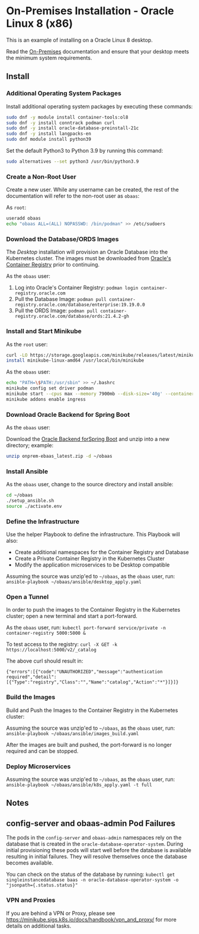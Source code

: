 # On-Premises Installation - Oracle Linux 8 (x86)

This is an example of installing on a Oracle Linux 8 desktop.

Read the [On-Premises](../../on-premises) documentation and ensure that your desktop meets the minimum system requirements.

## Install

### Additional Operating System Packages

Install additional operating system packages by executing these commands:

```bash
sudo dnf -y module install container-tools:ol8
sudo dnf -y install conntrack podman curl
sudo dnf -y install oracle-database-preinstall-21c
sudo dnf -y install langpacks-en
sudo dnf module install python39
```

Set the default Python3 to Python 3.9 by running this command:

```bash
sudo alternatives --set python3 /usr/bin/python3.9
```

### Create a Non-Root User

Create a new user.  While any username can be created, the rest of the documentation will refer to the non-root user as `obaas`:

As `root`:

```bash
useradd obaas
echo "obaas ALL=(ALL) NOPASSWD: /bin/podman" >> /etc/sudoers
```

### Download the Database/ORDS Images

The _Desktop_ installation will provision an Oracle Database into the Kubernetes cluster.  The images must be downloaded from [Oracle's Container Registry](https://container-registry.oracle.com/) prior to continuing.

As the `obaas` user:

1. Log into Oracle's Container Registry: `podman login container-registry.oracle.com`
2. Pull the Database Image: `podman pull container-registry.oracle.com/database/enterprise:19.19.0.0`
3. Pull the ORDS Image: `podman pull container-registry.oracle.com/database/ords:21.4.2-gh`

### Install and Start Minikube

As the `root` user:

```bash
curl -LO https://storage.googleapis.com/minikube/releases/latest/minikube-linux-amd64
install minikube-linux-amd64 /usr/local/bin/minikube
```

As the `obaas` user:

```bash
echo "PATH=\$PATH:/usr/sbin" >> ~/.bashrc
minikube config set driver podman
minikube start --cpus max --memory 7900mb --disk-size='40g' --container-runtime=cri-o
minikube addons enable ingress
```

### Download Oracle Backend for Spring Boot

As the `obaas` user:

Download the [Oracle Backend forSpring Boot](https://github.com/oracle/microservices-datadriven/releases/download/OBAAS-1.0.0/onprem-ebaas_latest.zip) and unzip into a new directory; example:

```bash
unzip onprem-ebaas_latest.zip -d ~/obaas
```

### Install Ansible

As the `obaas` user, change to the source directory and install ansible:

```bash
cd ~/obaas
./setup_ansible.sh
source ./activate.env
```

### Define the Infrastructure

Use the helper Playbook to define the infrastructure.  This Playbook will also:

* Create additional namespaces for the Container Registry and Database
* Create a Private Container Registry in the Kubernetes Cluster
* Modify the application microservices to be Desktop compatible


Assuming the source was unzip'ed to `~/obaas`, as the `obaas` user, run: `ansible-playbook ~/obaas/ansible/desktop_apply.yaml`

### Open a Tunnel

In order to push the images to the Container Registry in the Kubernetes cluster; open a new terminal and start a port-forward.

As the `obaas` user, run: `kubectl port-forward service/private -n container-registry 5000:5000 &`

To test access to the registry:
`curl -X GET -k https://localhost:5000/v2/_catalog`

The above curl should result in:

```text
{"errors":[{"code":"UNAUTHORIZED","message":"authentication required","detail":[{"Type":"registry","Class":"","Name":"catalog","Action":"*"}]}]}
```

### Build the Images

Build and Push the Images to the Container Registry in the Kubernetes cluster:

Assuming the source was unzip'ed to `~/obaas`, as the `obaas` user, run: `ansible-playbook ~/obaas/ansible/images_build.yaml`

After the images are built and pushed, the port-forward is no longer required and can be stopped.

### Deploy Microservices

Assuming the source was unzip'ed to `~/obaas`, as the `obaas` user, run: `ansible-playbook ~/obaas/ansible/k8s_apply.yaml -t full`

## Notes

## config-server and obaas-admin Pod Failures

The pods in the `config-server` and `obaas-admin` namespaces rely on the database that is created in the `oracle-database-operator-system`.  During initial provisioning these pods will start well before the database is available resulting in initial failures.  They will resolve themselves once the database becomes available.

You can check on the status of the database by running:
`kubectl get singleinstancedatabase baas -n oracle-database-operator-system -o "jsonpath={.status.status}"`

### VPN and Proxies

If you are behind a VPN or Proxy, please see https://minikube.sigs.k8s.io/docs/handbook/vpn_and_proxy/ for more details on additional tasks.
